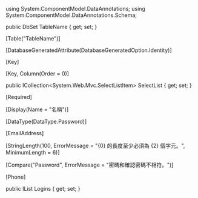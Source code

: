 using System.ComponentModel.DataAnnotations;
using System.ComponentModel.DataAnnotations.Schema;



public DbSet<TableName> TableName { get; set; }

[Table("TableName")]

[DatabaseGeneratedAttribute(DatabaseGeneratedOption.Identity)]

[Key]

[Key, Column(Order = 0)]

public ICollection<System.Web.Mvc.SelectListItem> SelectList { get; set; }

[Required]

[Display(Name = "名稱")]

[DataType(DataType.Password)]

[EmailAddress]

[StringLength(100, ErrorMessage = "{0} 的長度至少必須為 {2} 個字元。", MinimumLength = 6)]

[Compare("Password", ErrorMessage = "密碼和確認密碼不相符。")]

[Phone]

public IList<UserLoginInfo> Logins { get; set; }